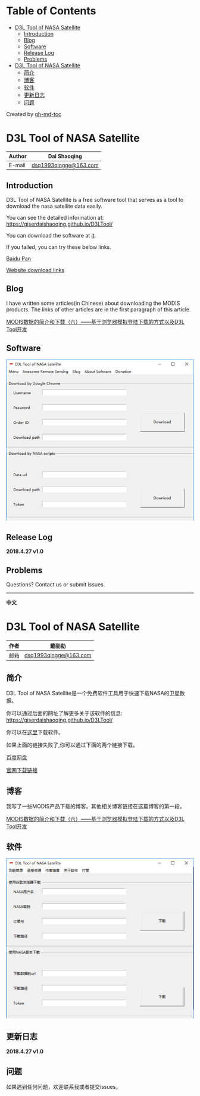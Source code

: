 Table of Contents
=================

* [D3L Tool of NASA Satellite](#d3l-tool-of-nasa-satellite)
  * [Introduction](#introduction)
  * [Blog](#blog)
  * [Software](#software)
  * [Release Log](#release-log)
  * [Problems](#problems)
* [D3L Tool of NASA Satellite](#d3l-tool-of-nasa-satellite-1)
  * [简介](#%E7%AE%80%E4%BB%8B)
  * [博客](#%E5%8D%9A%E5%AE%A2)
  * [软件](#%E8%BD%AF%E4%BB%B6)
  * [更新日志](#%E6%9B%B4%E6%96%B0%E6%97%A5%E5%BF%97)
  * [问题](#%E9%97%AE%E9%A2%98)

Created by [gh-md-toc](https://github.com/ekalinin/github-markdown-toc.go)

# D3L Tool of NASA Satellite

|Author|Dai Shaoqing|
|---|---|
|E-mail|dsq1993qingge@163.com|

## Introduction

D3L Tool of NASA Satellite is a free software tool that serves as a tool to download the nasa satellite data easily. 

You can see the detailed information at: https://giserdaishaoqing.github.io/D3LTool/

You can download the software at [it](https://github.com/GISerDaiShaoqing/D3LTool/releases/download/v1.0/D3LTool.v1.0.zip).

If you failed, you can try these below links.

[Baidu Pan](https://pan.baidu.com/share/home?uk=2855623577&suk=QR0keGnZkZWNh9Pf3aQyaQ&view=share#category/type=0)

[Website download links](https://giserdaishaoqing.github.io/D3LTool/download.html)

## Blog

I have written some articles(in Chinese) about downloading the MODIS products. The links of other articles are in the first paragraph of this article.

[MODIS数据的简介和下载（六）——基于浏览器模拟登陆下载的方式以及D3L Tool开发](https://giserdaishaoqing.github.io/2018/05/18/MODIS%E6%95%B0%E6%8D%AE%E7%9A%84%E7%AE%80%E4%BB%8B%E5%92%8C%E4%B8%8B%E8%BD%BD%EF%BC%88%E5%85%AD%EF%BC%89%E2%80%94%E2%80%94%E5%9F%BA%E4%BA%8E%E6%B5%8F%E8%A7%88%E5%99%A8%E6%A8%A1%E6%8B%9F%E7%99%BB%E9%99%86%E4%B8%8B%E8%BD%BD%E7%9A%84%E6%96%B9%E5%BC%8F%E4%BB%A5%E5%8F%8AD3L%20Tool%E5%BC%80%E5%8F%91/)

## Software

![](https://github.com/GISerDaiShaoqing/D3LTool/blob/master/images/Main.png)

## Release Log

**2018.4.27 v1.0**

## Problems

Questions? Contact us or submit issues.

---------------------------

**中文**

# D3L Tool of NASA Satellite

|作者|戴劭勍|
|---|---|
|邮箱|dsq1993qingge@163.com|

## 简介

D3L Tool of NASA Satellite是一个免费软件工具用于快速下载NASA的卫星数据。 

你可以通过后面的网址了解更多关于该软件的信息: https://giserdaishaoqing.github.io/D3LTool/

你可以在[这里](https://github.com/GISerDaiShaoqing/D3LTool/releases/download/v1.0/D3LTool.v1.0.zip)下载软件。

如果上面的链接失败了,你可以通过下面的两个链接下载。

[百度网盘](https://pan.baidu.com/share/home?uk=2855623577&suk=QR0keGnZkZWNh9Pf3aQyaQ&view=share#category/type=0)

[官网下载链接](https://giserdaishaoqing.github.io/D3LTool/download.html)

## 博客

我写了一些MODIS产品下载的博客。其他相关博客链接在这篇博客的第一段。

[MODIS数据的简介和下载（六）——基于浏览器模拟登陆下载的方式以及D3L Tool开发](https://giserdaishaoqing.github.io/2018/05/18/MODIS%E6%95%B0%E6%8D%AE%E7%9A%84%E7%AE%80%E4%BB%8B%E5%92%8C%E4%B8%8B%E8%BD%BD%EF%BC%88%E5%85%AD%EF%BC%89%E2%80%94%E2%80%94%E5%9F%BA%E4%BA%8E%E6%B5%8F%E8%A7%88%E5%99%A8%E6%A8%A1%E6%8B%9F%E7%99%BB%E9%99%86%E4%B8%8B%E8%BD%BD%E7%9A%84%E6%96%B9%E5%BC%8F%E4%BB%A5%E5%8F%8AD3L%20Tool%E5%BC%80%E5%8F%91/)

## 软件

![](https://github.com/GISerDaiShaoqing/D3LTool/blob/master/images/Maincn.png)

## 更新日志

**2018.4.27 v1.0**

## 问题

如果遇到任何问题，欢迎联系我或者提交issues。